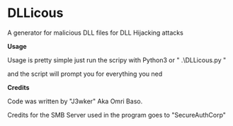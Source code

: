 # DLLicous
A generator for malicious DLL files for DLL Hijacking attacks

**Usage**

Usage is pretty simple just run the scripy with Python3 or " .\DLLicous.py " 

and the script will prompt you for everything you ned

**Credits**

Code was written by "J3wker" Aka Omri Baso.

Credits for the SMB Server used in the program goes to "SecureAuthCorp"
